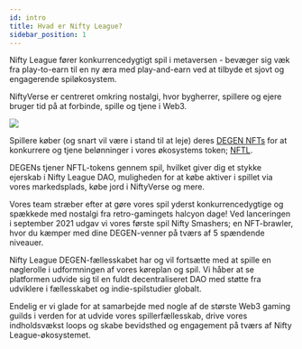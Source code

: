 ```yaml
---
id: intro
title: Hvad er Nifty League?
sidebar_position: 1
---
```


Nifty League fører konkurrencedygtigt spil i metaversen - bevæger sig væk fra play-to-earn til en ny æra med play-and-earn ved at tilbyde et sjovt og engagerende spiløkosystem.

NiftyVerse er centreret omkring nostalgi, hvor bygherrer, spillere og ejere bruger tid på at forbinde, spille og tjene i Web3.

![](/img/story.gif)

Spillere køber (og snart vil være i stand til at leje) deres [DEGEN NFTs](https://opensea.io/collection/niftydegen) for at konkurrere og tjene belønninger i vores økosystems token; [NFTL](https://www.coingecko.com/en/coins/nifty-league).

DEGENs tjener NFTL-tokens gennem spil, hvilket giver dig et stykke ejerskab i Nifty League DAO, muligheden for at købe aktiver i spillet via vores markedsplads, købe jord i NiftyVerse og mere.

Vores team stræber efter at gøre vores spil yderst konkurrencedygtige og spækkede med nostalgi fra retro-gamingets halcyon dage! Ved lanceringen i september 2021 udgav vi vores første spil Nifty Smashers; en NFT-brawler, hvor du kæmper med dine DEGEN-venner på tværs af 5 spændende niveauer.

Nifty League DEGEN-fællesskabet har og vil fortsætte med at spille en nøglerolle i udformningen af vores køreplan og spil. Vi håber at se platformen udvide sig til en fuldt decentraliseret DAO med støtte fra udviklere i fællesskabet og indie-spilstudier globalt.

Endelig er vi glade for at samarbejde med nogle af de største Web3 gaming guilds i verden for at udvide vores spillerfællesskab, drive vores indholdsvækst loops og skabe bevidsthed og engagement på tværs af Nifty League-økosystemet.
